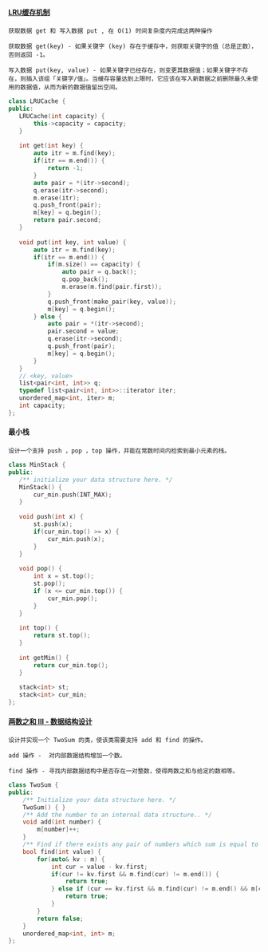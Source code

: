  
 #### [LRU缓存机制](https://leetcode-cn.com/problems/lru-cache/)
 
`获取数据 get 和 写入数据 put , 在 O(1) 时间复杂度内完成这两种操作` 
 
`获取数据 get(key) - 如果关键字 (key) 存在于缓存中，则获取关键字的值（总是正数），否则返回 -1。`
 
`写入数据 put(key, value) - 如果关键字已经存在，则变更其数据值；如果关键字不存在，则插入该组「关键字/值」。当缓存容量达到上限时，它应该在写入新数据之前删除最久未使用的数据值，从而为新的数据值留出空间。`
 
 ```cpp
class LRUCache {
public:
    LRUCache(int capacity) {
        this->capacity = capacity;
    }
    
    int get(int key) {
        auto itr = m.find(key);
        if(itr == m.end()) {
            return -1;
        }
        auto pair = *(itr->second);
        q.erase(itr->second);
        m.erase(itr);
        q.push_front(pair);
        m[key] = q.begin();
        return pair.second;
    }
    
    void put(int key, int value) {
        auto itr = m.find(key);
        if(itr == m.end()) {
            if(m.size() == capacity) {
                auto pair = q.back();
                q.pop_back();
                m.erase(m.find(pair.first));
            }
            q.push_front(make_pair(key, value));
            m[key] = q.begin();
        } else {
            auto pair = *(itr->second);
            pair.second = value;
            q.erase(itr->second);
            q.push_front(pair);
            m[key] = q.begin();
        }
    }
    // <key, value>
    list<pair<int, int>> q;
    typedef list<pair<int, int>>::iterator iter;
    unordered_map<int, iter> m;
    int capacity;
};
 
 ```
 
 #### 最小栈
 
 `设计一个支持 push ，pop ，top 操作，并能在常数时间内检索到最小元素的栈。`
 
 ```cpp
 class MinStack {
public:
    /** initialize your data structure here. */
    MinStack() {
        cur_min.push(INT_MAX);
    }
    
    void push(int x) {
        st.push(x);
        if(cur_min.top() >= x) {
            cur_min.push(x);
        }
    }
    
    void pop() {
        int x = st.top();
        st.pop();
        if (x <= cur_min.top()) {
            cur_min.pop();
        }
    }
    
    int top() {
        return st.top();
    }
    
    int getMin() {
        return cur_min.top();
    }
    
    stack<int> st;
    stack<int> cur_min;
};

 ```

#### [两数之和 III - 数据结构设计](https://leetcode-cn.com/problems/two-sum-iii-data-structure-design/)

`设计并实现一个 TwoSum 的类，使该类需要支持 add 和 find 的操作。`

`add 操作 -  对内部数据结构增加一个数。`

`find 操作 - 寻找内部数据结构中是否存在一对整数，使得两数之和与给定的数相等。`

```cpp
class TwoSum {
public:
    /** Initialize your data structure here. */
    TwoSum() { }
    /** Add the number to an internal data structure.. */
    void add(int number) {
        m[number]++;
    }
    /** Find if there exists any pair of numbers which sum is equal to the value. */
    bool find(int value) {
        for(auto& kv : m) {
            int cur = value - kv.first;
            if(cur != kv.first && m.find(cur) != m.end()) {
                return true;
            } else if (cur == kv.first && m.find(cur) != m.end() && m[cur] > 1) {
                return true;
            }
        }
        return false;
    }
    unordered_map<int, int> m;
};

```
